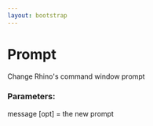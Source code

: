 ```yaml
---
layout: bootstrap
---
```


# Prompt

Change Rhino's command window prompt
        

### Parameters:

message [opt] = the new prompt
        


